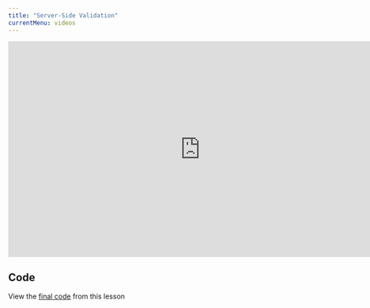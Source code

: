 ```yaml
---
title: "Server-Side Validation"
currentMenu: videos
---
```


<div class="youtube-wrapper"><iframe width="776" height="437" src="https://www.youtube-nocookie.com/embed/Wze7C_N4s5Y?rel=0" frameborder="0" allowfullscreen></iframe></div>

## Code

View the [final code](https://github.com/LaunchCodeEducation/hello-flask/blob/08ad402cb901433d32879135f091a085fa9d25a0/main.py) from this lesson
